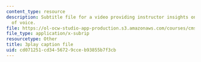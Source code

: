 ```yaml
---
content_type: resource
description: Subtitle file for a video providing instructor insights on fostering  diversity
  of voice.
file: https://ol-ocw-studio-app-production.s3.amazonaws.com/courses/cms-611j-creating-video-games-fall-2014/cd071251cd3456729cceb93855b7f3cb_cBoUvyAaEUY.vtt
file_type: application/x-subrip
resourcetype: Other
title: 3play caption file
uid: cd071251-cd34-5672-9cce-b93855b7f3cb
---
```

